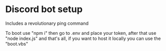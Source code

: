 # Discord bot setup
Includes a revolutionary ping command

To boot use "npm i" then go to .env and place your token, after that use "node index.js" and that's all, if you want to host it locally you can use the "boot.vbs"
